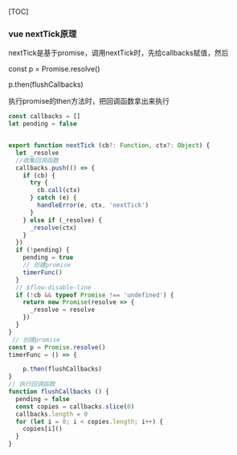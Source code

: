 [TOC]

### vue nextTick原理

nextTick是基于promise，调用nextTick时，先给callbacks赋值，然后

const p = Promise.resolve()

p.then(flushCallbacks)

执行promise的then方法时，把回调函数拿出来执行

```js
const callbacks = []
let pending = false


export function nextTick (cb?: Function, ctx?: Object) {
  let _resolve
  //收集回调函数
  callbacks.push(() => {
    if (cb) {
      try {
        cb.call(ctx)
      } catch (e) {
        handleError(e, ctx, 'nextTick')
      }
    } else if (_resolve) {
      _resolve(ctx)
    }
  })
  if (!pending) {
    pending = true
    // 创建promise
    timerFunc()
  }
  // $flow-disable-line
  if (!cb && typeof Promise !== 'undefined') {
    return new Promise(resolve => {
      _resolve = resolve
    })
  }
}
 // 创建promise
const p = Promise.resolve()
timerFunc = () => {

	p.then(flushCallbacks)
}
// 执行回调函数
function flushCallbacks () {
  pending = false
  const copies = callbacks.slice(0)
  callbacks.length = 0
  for (let i = 0; i < copies.length; i++) {
    copies[i]()
  }
}
```

